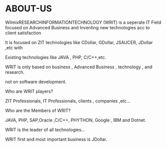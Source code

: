 # ABOUT-US
WilmixRESEARCHINFORMATIONTECHNOLOGY (WRIT)  is   a  seperate  IT  Field  focused  on  Advanced   Business   and  Inventing  new  technologies  acc  to  client   satisfaction

It  is    focused    on   ZIT    technologies   like   CDollar, GDollar,  JSAUCER, JDollar  ,etc  with

Existing   technologies  like  JAVA , PHP,  C/C++,etc.



WRIT  is  only  based   on  business   , Advanced  Business  ,  technology  , and  research.

not   on  software    development.

Who  are  WRIT  players?

ZIT Professionals, IT Professionals,  clients  ,  companies  ,etc...

Who  are  the   Members   of  WRIT?

JAVA,  PHP,  SAP,Oracle  ,C/C++, PHYTHON,  Google , IBM  and   Dotnet.

WRIT  is  the  leader  of all  technologies...

WRIT  first   and  most  important   business  is  JDollar.



